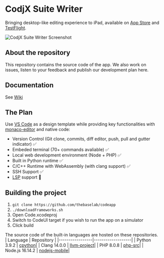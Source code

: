 # CodjX Suite Writer

Bringing desktop-like editing experience to iPad, available on [App Store](https://apps.apple.com/us/app/code-app/id1512938504) and [TestFlight](https://testflight.apple.com/join/EgZ8sE2P).

![CodjX Suite Writer Screenshot](https://thebaselab.com/code/clang.png)

## About the repository

This repository contains the source code of the app. We also work on issues, listen to your feedback and publish our development plan here.

## Documentation

See [Wiki](https://github.com/thebaselab/codeapp/wiki)

## The Plan

Use [VS Code](https://github.com/microsoft/vscode) as a design template while providing key functionalities with [monaco-editor](https://github.com/microsoft/monaco-editor) and native code:

- Version Control (Git clone, commits, diff editor, push, pull and gutter indicator) ✅
- Embeded terminal (70+ commands avaliable) ✅
- Local web development environment (Node + PHP) ✅
- Built in Python runtime ✅
- C/C++ Runtime with WebAssembly (with clang support) ✅
- SSH Support ✅
- [LSP](https://microsoft.github.io/language-server-protocol) support 🏃

## Building the project

1. `git clone https://github.com/thebaselab/codeapp`
2. `./downloadFrameworks.sh`
3. Open Code.xcodeproj
4. Switch to CodeUI target if you wish to run the app on a simulator
5. Click build

The source code of the built-in languages are hosted on these repositories.
| Language | Repository |
|-----------------|-------------------|
| Python 3.9.2 | [cpython](https://github.com/holzschu/cpython/tree/3.9)|
| Clang 14.0.0 | [llvm-project](https://github.com/holzschu/llvm-project)|
| PHP 8.0.8 | [php-src](https://github.com/bummoblizard/php-src/tree/PHP-8.0.8)|
| Node.js 16.14.2 | [nodejs-mobile](https://github.com/1Conan/nodejs-mobile/tree/upstream-node-v16.14.x-ios)|
